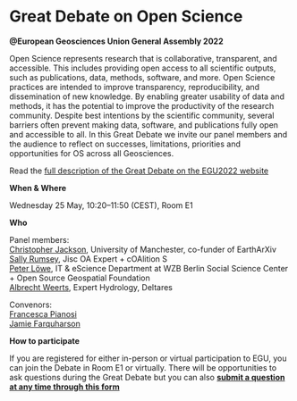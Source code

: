 # Great Debate on Open Science 
**@European Geosciences Union General Assembly 2022**

Open Science represents research that is collaborative, transparent, and accessible. This includes providing open access to all scientific outputs, such as publications, data, methods, software, and more. Open Science practices are intended to improve transparency, reproducibility, and dissemination of new knowledge. By enabling greater usability of data and methods, it has the potential to improve the productivity of the research community. Despite best intentions by the scientific community, several barriers often prevent making data, software, and publications fully open and accessible to all. In this Great Debate we invite our panel members and the audience to reflect on successes, limitations, priorities and opportunities for OS across all Geosciences.

Read the <a href="https://meetingorganizer.copernicus.org/EGU22/session/42789">full description of the Great Debate on the EGU2022 website</a> 

**When & Where**

Wednesday 25 May, 10:20–11:50 (CEST), Room E1 

**Who** 

Panel members:<br/>
<a href="https://www.research.manchester.ac.uk/portal/christopher.jackson.html">Christopher Jackson</a>, University of Manchester, co-funder of EarthArXiv <br/>
<a href="https://www.coalition-s.org/logo/sally-rumsey/">Sally Rumsey</a>, Jisc OA Expert + cOAlition S <br/>
<a href="https://wiki.osgeo.org/wiki/User:Peter_Loewe">Peter Löwe</a>, IT & eScience Department at WZB Berlin Social Science Center + Open Source Geospatial Foundation <br/>
<a href="https://www.deltares.nl/en/experts/albrecht-weerts-2/">Albrecht Weerts</a>, Expert Hydrology, Deltares

Convenors:<br/>
<a href="https://research-information.bris.ac.uk/en/persons/francesca-pianosi">Francesca Pianosi</a><br/>
<a href="https://jifarquharson.github.io">Jamie Farquharson</a>

**How to participate**

If you are registered for either in-person or virtual participation to EGU, you can join the Debate in Room E1 or virtually. There will be opportunities to ask questions during the Great Debate but you can also <a href="https://forms.office.com/Pages/DesignPage.aspx?lang=en-GB&origin=OfficeDotCom&route=Start#FormId=MH_ksn3NTkql2rGM8aQVG83kN6_RhnhHphTfRWXp-fpUNUJJUExOVTM5WDNLWVJUUk9WUjIwVEFOVC4u">**submit a question at any time through this form**</a>
